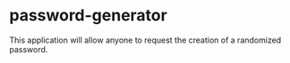 # password-generator
This application will allow anyone to request the creation of a randomized password.
